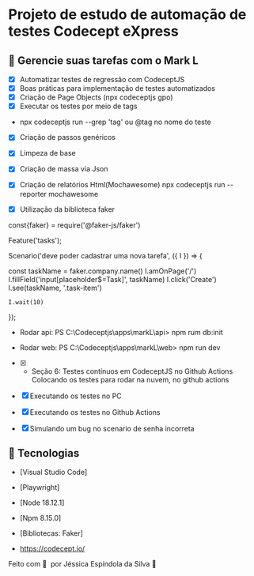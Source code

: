 
# Projeto de estudo de automação de testes Codecept eXpress


## 🔖 Gerencie suas tarefas com o Mark L

- [X] Automatizar testes de regressão com CodeceptJS
- [X] Boas práticas para implementação de testes automatizados
- [X] Criação de Page Objects (npx codeceptjs gpo)
- [X] Executar os testes por meio de tags
- npx codeceptjs run --grep 'tag' ou @tag no nome do teste
- [X] Criação de passos genéricos
- [X] Limpeza de base
- [X] Criação de massa via Json
- [X] Criação de relatórios Html(Mochawesome) npx codeceptjs run --reporter mochawesome
- [X] Utilização da biblioteca faker


const{faker} = require('@faker-js/faker')

Feature('tasks');

Scenario('deve poder cadastrar uma nova tarefa', ({ I }) => {

const taskName =  faker.company.name()
    I.amOnPage('/')
    I.fillField('input[placeholder$=Task]', taskName)
    I.click('Create')
    I.see(taskName, '.task-item')

    I.wait(10)

});

* Rodar api:
PS C:\Codeceptjs\apps\markL\api> npm rum db:init

* Rodar web:
PS C:\Codeceptjs\apps\markL\web> npm run dev

- [X] + Seção 6: Testes contínuos em CodeceptJS no Github Actions
Colocando os testes para rodar na nuvem, no github actions

- [X] Executando os testes no PC
- [X] Executando os testes no Github Actions
- [X] Simulando um bug no scenario de senha incorreta

## 🚀 Tecnologias

- [Visual Studio Code]
- [Playwright] 
- [Node 18.12.1]
- [Npm 8.15.0]
- [Bibliotecas: Faker]

- https://codecept.io/


Feito com 💜 &nbsp;por Jéssica Espíndola da Silva 👋
